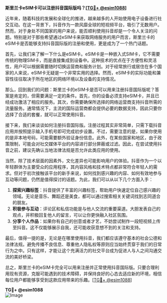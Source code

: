 **斯里兰卡eSIM卡可以注册抖音国际版吗？[[TG💪+ @esim1088](https://t.me/s/esim1088)]**

近年来，随着科技的发展和全球化的推进，越来越多的人开始使用电子设备进行社交互动。在这一背景下，抖音作为一款风靡全球的短视频平台，吸引了无数用户。然而，对于身处不同国家的用户来说，能否顺利使用抖音却是一个令人关注的问题。特别是对于那些希望通过eSIM卡来获取网络服务的用户而言，斯里兰卡的eSIM卡是否能够支持抖音国际版的注册和使用，更是成为了一个热门话题。

首先，让我们来了解一下什么是eSIM卡。eSIM卡是一种嵌入式SIM卡，它不需要传统的物理SIM卡，而是直接集成到设备中。这种技术的优点在于方便性和灵活性，用户可以根据需要随时切换运营商和服务计划。对于经常旅行或居住在多个国家的人来说，eSIM卡无疑是一个非常实用的选择。然而，eSIM卡的实际功能和兼容性往往取决于所在地区的网络环境以及设备的支持情况。

那么，回到我们的问题：斯里兰卡的eSIM卡是否可以用来注册抖音国际版呢？答案是肯定的，但需要满足一定的条件。首先，你的设备必须支持eSIM卡，并且已经成功激活了相应的服务。其次，你需要确保所选择的网络运营商支持抖音所需的流量服务。通常情况下，主流的国际运营商都会提供必要的数据支持，因此只要你选择了合适的套餐，就可以正常使用抖音。

接下来，我们来谈谈如何注册抖音国际版。注册过程其实非常简单，只需下载抖音应用并按照提示输入手机号即可完成初步设置。不过，需要注意的是，如果你使用的是非本地号码，可能需要额外验证身份信息。此外，在某些国家和地区，由于政策限制，可能会对社交媒体平台的内容进行部分屏蔽或过滤。因此，在尝试使用抖音之前，建议先确认当地法律法规是否允许此类应用的使用。

当然，除了技术层面的因素外，文化差异也可能影响用户的体验。抖音作为一个以年轻群体为主要受众的应用程序，其内容风格和技术特点都非常符合年轻人的需求。但对于初次接触该平台的新手来说，如何找到感兴趣的内容、如何有效地参与互动等问题，仍然是值得探讨的话题。为此，我们可以从以下几个方面入手：

1. **探索兴趣标签**：抖音提供了丰富的兴趣标签，帮助用户快速定位自己感兴趣的领域。无论是音乐、舞蹈还是美食，都可以通过搜索相关关键词找到志同道合的朋友。
2. **积极参与互动**：评论区和私信功能是与他人交流的重要渠道。大胆发表自己的观点，并积极回复他人的留言，可以让你更快融入社区氛围。
3. **分享个人作品**：如果你有自己的创意或者才艺，不妨尝试制作一段短视频上传至抖音。这不仅能够展示自我，还可能收获意想不到的关注和支持。

最后，值得一提的是，无论是在哪里使用抖音，我们都应该遵守基本的社会公德和法律法规。避免传播不良信息、尊重他人隐私权等原则应当始终贯穿于我们的日常行为之中。只有这样，才能让这个充满活力的社交平台成为促进人与人之间沟通交流的美好桥梁。

总之，斯里兰卡的eSIM卡完全可以用来注册并正常使用抖音国际版。只要合理利用现有资源，克服可能遇到的技术障碍，并保持良好的心态去适应新的环境，相信每位用户都能够享受到这款应用带来的乐趣。[[TG💪+ @esim1088](https://t.me/s/esim1088)]

**TG💪+ @esim1088**  
![Image](https://i.postimg.cc/4NQfJmqS/Snipaste-2025-05-13-00-14-12.png)